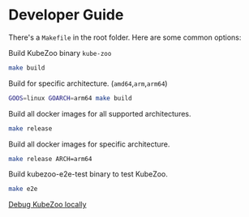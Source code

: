 # Developer Guide

There's a `Makefile` in the root folder. Here are some common options:

Build KubeZoo binary `kube-zoo`
```bash
make build
```

Build for specific architecture. (`amd64`,`arm`,`arm64`)
```bash
GOOS=linux GOARCH=arm64 make build
```

Build all docker images for all supported architectures.
```bash
make release
```

Build all docker images for specific architecture.
```bash
make release ARCH=arm64
```

Build kubezoo-e2e-test binary to test KubeZoo.
```bash
make e2e
```

[Debug KubeZoo locally](./debug-kubezoo-locally.md)
